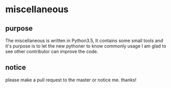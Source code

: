 # miscellaneous
## purpose
The miscellaneous is written in Python3.5, It contains some small tools and it's purpose is to let the new  pythoner to know commonly usage 
I am glad to see other contributor can improve the code. 

## notice
please make a pull request to the master or notice me. thanks!

